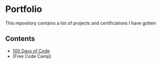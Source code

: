 # Portfolio

This repository contains a list of projects and certifications I have gotten

## Contents

- [100 Days of Code](.../blob/main/100_Days_of_Code)
- [Free Code Camp]

